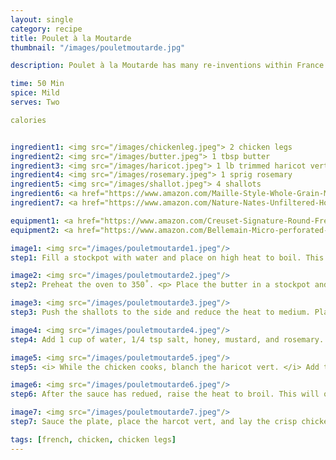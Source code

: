 ```yaml
---
layout: single
category: recipe
title: Poulet à la Moutarde
thumbnail: "/images/pouletmoutarde.jpg"

description: Poulet à la Moutarde has many re-inventions within France and throughout the world. This favorite from the Dijon region gains its rich flavor from the spicy dijon mustard, savory rosemary, and sweet butter.

time: 50 Min
spice: Mild
serves: Two

calories


ingredient1: <img src="/images/chickenleg.jpeg"> 2 chicken legs
ingredient2: <img src="/images/butter.jpeg"> 1 tbsp butter
ingredient3: <img src="/images/haricot.jpeg"> 1 lb trimmed haricot vert
ingredient4: <img src="/images/rosemary.jpeg"> 1 sprig rosemary
ingredient5: <img src="/images/shallot.jpeg"> 4 shallots
ingredient6: <a href="https://www.amazon.com/Maille-Style-Whole-Grain-Mustard/dp/B000SR5VOU/ref=as_li_ss_tl?s=grocery&ie=UTF8&qid=1485749315&sr=1-1&keywords=dijon+mustard+old+style&linkCode=ll1&tag=cilalime09-20&linkId=bdc279b6e13c9121e10f4ab7d264de7a"> <img src="/images/dijon.jpeg"> 3 tbsp grainy dijon mustard </a>
ingredient7: <a href="https://www.amazon.com/Nature-Nates-Unfiltered-Honey-Ounce/dp/B00CMQD3VS/ref=as_li_ss_tl?s=grocery&ie=UTF8&qid=1485749263&sr=1-4&keywords=honey&th=1&linkCode=ll1&tag=cilalime09-20&linkId=b65bea2f237a52e1e4305cc49e4b17d1"> <img src="/images/honey.jpeg"> 1 tbsp honey </a>

equipment1: <a href="https://www.amazon.com/Creuset-Signature-Round-French-Truffle/dp/B0076NOFSC/ref=as_li_ss_tl?s=kitchen&rps=1&ie=UTF8&qid=1481598867&sr=1-38&keywords=le+creuset&refinements=p_85:2470955011&th=1&linkCode=ll1&tag=cilalime09-20&linkId=763a3c440afa980c6a965ea3be2ea298"> <img src="/images/stockpot.jpeg"> 2 oven safe stockpots </a>
equipment2: <a href="https://www.amazon.com/Bellemain-Micro-perforated-Stainless-5-quart-Colander-Dishwasher/dp/B00O97D0DO/ref=as_li_ss_tl?s=kitchen&ie=UTF8&qid=1485749351&sr=1-5&keywords=colander&linkCode=ll1&tag=cilalime09-20&linkId=da544aaf95938989e6fa14b8635690c1"> <img src="/images/colander.jpeg"> 1 colander </a>

image1: <img src="/images/pouletmoutarde1.jpeg"/>
step1: Fill a stockpot with water and place on high heat to boil. This will be used to blanch the haricot vert. <p> Slice the scallions finely. </p>

image2: <img src="/images/pouletmoutarde2.jpeg"/>
step2: Preheat the oven to 350˚. <p> Place the butter in a stockpot and set on medium high heat. Once the butter is hot, add the shallots. The shallots will cook quickly, and will start to burn on the sides. (This is the desired effect!) Keep sautéing the shallots until they are brown, translucent, and soft. </p>

image3: <img src="/images/pouletmoutarde3.jpeg"/>
step3: Push the shallots to the side and reduce the heat to medium. Place the chicken legs skin down in the bottom of the stockpot. Cook the 

image4: <img src="/images/pouletmoutarde4.jpeg"/>
step4: Add 1 cup of water, 1/4 tsp salt, honey, mustard, and rosemary. Transfer the pot to the oven and cook until the sauce has reduced by 75%, approx 30 minutes.

image5: <img src="/images/pouletmoutarde5.jpeg"/>
step5: <i> While the chicken cooks, blanch the haricot vert. </i> Add the green beans to the boiling water and blanch for 4 minutes. Then transfer the contents of the pan to a colander and run cold water over the beans to stop the cooking process.

image6: <img src="/images/pouletmoutarde6.jpeg"/>
step6: After the sauce has redued, raise the heat to broil. This will only take a few minutes and will result in a crisp chicken skin.

image7: <img src="/images/pouletmoutarde7.jpeg"/>
step7: Sauce the plate, place the harcot vert, and lay the crisp chicken leg on top.

tags: [french, chicken, chicken legs]
---
```

